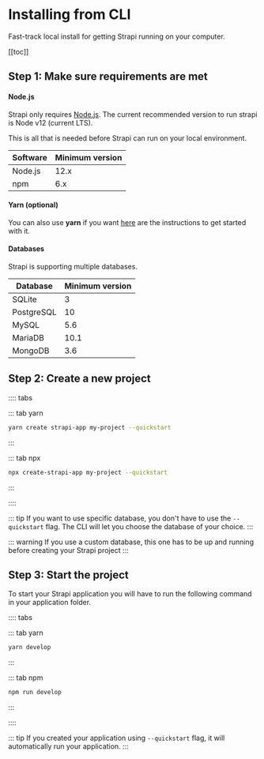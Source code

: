 # Installing from CLI

Fast-track local install for getting Strapi running on your computer.

[[toc]]

## Step 1: Make sure requirements are met

#### Node.js

Strapi only requires [Node.js](https://nodejs.org). The current recommended version to run strapi is Node v12 (current LTS).

This is all that is needed before Strapi can run on your local environment.

| Software | Minimum version |
|----------|-----------------|
| Node.js  | 12.x            |
| npm      | 6.x             |

#### Yarn (optional)

You can also use **yarn** if you want [here](https://yarnpkg.com/en/docs/getting-started) are the instructions to get started with it.

#### Databases

Strapi is supporting multiple databases.

| Database   | Minimum version |
|------------|-----------------|
| SQLite     | 3               |
| PostgreSQL | 10              |
| MySQL      | 5.6             |
| MariaDB    | 10.1            |
| MongoDB    | 3.6             |

## Step 2: Create a new project

:::: tabs

::: tab yarn
```bash
yarn create strapi-app my-project --quickstart
```
:::

::: tab npx
```bash
npx create-strapi-app my-project --quickstart
```
:::

::::

::: tip
If you want to use specific database, you don't have to use the `--quickstart` flag. The CLI will let you choose the database of your choice.
:::

::: warning
If you use a custom database, this one has to be up and running before creating your Strapi project
:::

## Step 3: Start the project

To start your Strapi application you will have to run the following command in your application folder.

:::: tabs

::: tab yarn
```bash
yarn develop
```
:::

::: tab npm
```bash
npm run develop
```
:::

::::

::: tip
If you created your application using `--quickstart` flag, it will automatically run your application.
:::